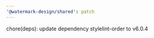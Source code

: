 ```yaml
---
'@watermark-design/shared': patch
---
```


chore(deps): update dependency stylelint-order to v6.0.4
